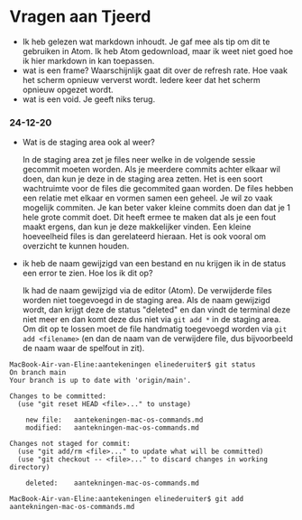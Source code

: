 # Vragen aan Tjeerd

- Ik heb gelezen wat markdown inhoudt. Je gaf mee als tip om dit te gebruiken in Atom. Ik heb Atom gedownload, maar ik weet niet goed hoe ik hier markdown in kan toepassen.
- wat is een frame? Waarschijnlijk gaat dit over de refresh rate. Hoe vaak het scherm opnieuw ververst wordt. Iedere keer dat het scherm opnieuw opgezet wordt.
- wat is een void. Je geeft niks terug.

### 24-12-20
- Wat is de staging area ook al weer?

  In de staging area zet je files neer welke in de volgende sessie gecommit moeten worden. Als je meerdere commits achter elkaar wil doen, dan kun je deze in de staging area zetten. Het is een soort wachtruimte voor de files die gecommited gaan worden. De files hebben een relatie met elkaar en vormen samen een geheel. Je wil zo vaak mogelijk commiten. Je kan beter vaker kleine commits doen dan dat je 1 hele grote commit doet. Dit heeft ermee te maken dat als je een fout maakt ergens, dan kun je deze makkelijker vinden. Een kleine hoeveelheid files is dan gerelateerd hieraan. Het is ook vooral om overzicht te kunnen houden.
- ik heb de naam gewijzigd van een bestand en nu krijgen ik in de status een error te zien. Hoe los ik dit op?

  Ik had de naam gewijzigd via de editor (Atom). De verwijderde files worden niet toegevoegd in de staging area. Als de naam gewijzigd wordt, dan krijgt deze de status "deleted" en dan vindt de terminal deze niet meer en dan komt deze dus niet via `git add *` in de staging area. Om dit op te lossen moet de file handmatig toegevoegd worden via `git add <filename>` (en dan de naam van de verwijdere file, dus bijvoorbeeld de naam waar de spelfout in zit).

```
MacBook-Air-van-Eline:aantekeningen elinederuiter$ git status
On branch main
Your branch is up to date with 'origin/main'.

Changes to be committed:
  (use "git reset HEAD <file>..." to unstage)

	new file:   aantekeningen-mac-os-commands.md
	modified:   aantekningen-mac-os-commands.md

Changes not staged for commit:
  (use "git add/rm <file>..." to update what will be committed)
  (use "git checkout -- <file>..." to discard changes in working directory)

	deleted:    aantekningen-mac-os-commands.md

MacBook-Air-van-Eline:aantekeningen elinederuiter$ git add aantekningen-mac-os-commands.md
```
